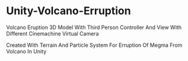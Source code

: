 # Unity-Volcano-Erruption
Volcano Eruption 3D Model With Third Person Controller And View With Different Cinemachine Virtual Camera

Created With Terrain And Particle System For Erruption Of Megma From Volcano In Unity
